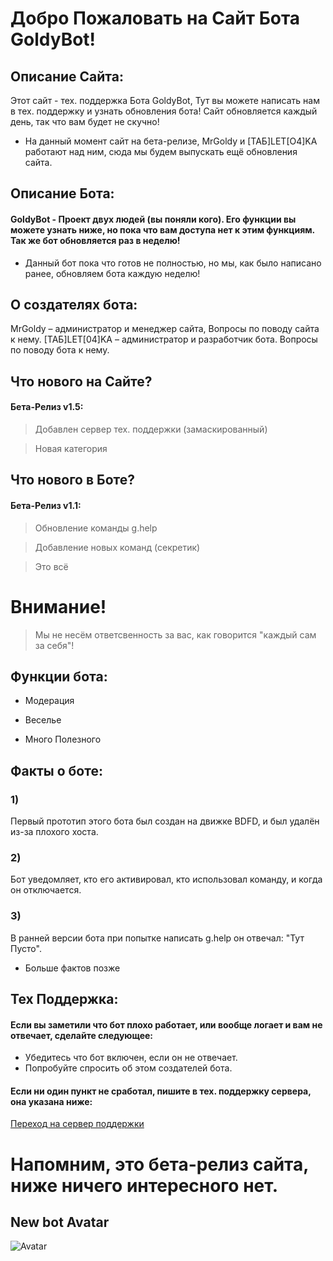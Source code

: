 # Добро Пожаловать на Сайт Бота GoldyBot!

## Описание Сайта:
Этот сайт - тех. поддержка Бота GoldyBot, Тут вы можете написать нам в тех. поддержку и узнать обновления бота! Сайт обновляется каждый день, так что вам будет не скучно!
- На данный момент сайт на бета-релизе, MrGoldy и [ТАБ]LET[O4]KA работают над ним, сюда мы будем выпускать ещё обновления сайта.

## Описание Бота:
#### GoldyBot - Проект двух людей (вы поняли кого). Его функции вы можете узнать ниже, но пока что вам доступа нет к этим функциям. Так же бот обновляется раз в неделю! 
- Данный бот пока что готов не полностью, но мы, как было написано ранее, обновляем бота каждую неделю!

## О создателях бота:
MrGoldy – администратор и менеджер сайта, 
Вопросы по поводу сайта к нему.
[ТАБ]LET[04]KA – администратор и разработчик бота.
Вопросы по поводу бота к нему. 

## Что нового на Сайте?
#### Бета-Релиз v1.5:

> Добавлен сервер тех. поддержки (замаскированный)

> Новая категория

## Что нового в Боте?
#### Бета-Релиз v1.1:

> Обновление команды g.help

> Добавление новых команд (секретик)

> Это всё



# Внимание! 
> Мы не несём ответсвенность за вас, как говорится "каждый сам за себя"!





## Функции бота:
- Модерация

- Веселье 

- Много Полезного


## Факты о боте:
### 1) 
Первый прототип этого бота был создан на движке BDFD, и был удалён из-за плохого хоста. 
### 2) 
Бот уведомляет, кто его активировал, кто использовал команду, и когда он отключается. 
### 3) 
В ранней версии бота при попытке написать g.help он отвечал: "Тут Пусто".

- Больше фактов позже  
   
## Тех Поддержка:
#### Если вы заметили что бот плохо работает, или вообще логает и вам не отвечает, сделайте следующее:

- Убедитесь что бот включен, если он не отвечает.
- Попробуйте спросить об этом создателей бота.

#### Если ни один пункт не сработал, пишите в тех. поддержку сервера, она указана ниже:
[Переход на сервер поддержки](https://discord.gg/6U9MA82RUy)

# Напомним, это бета-релиз сайта, ниже ничего интересного нет.

## New bot Avatar 
![Avatar](https://raw.githubusercontent.com/nikitosPy/goldy/gh-pages/images%20(1).jpeg)
